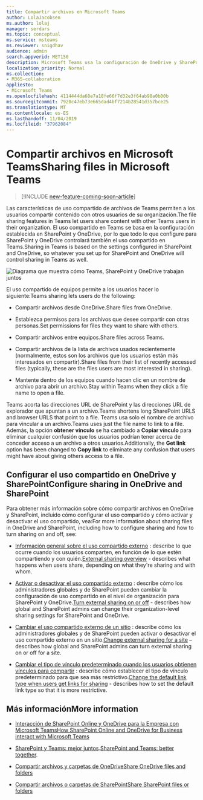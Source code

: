 ```yaml
---
title: Compartir archivos en Microsoft Teams
author: LolaJacobsen
ms.author: lolaj
manager: serdars
ms.topic: conceptual
ms.service: msteams
ms.reviewer: snigdhav
audience: admin
search.appverid: MET150
description: Microsoft Teams usa la configuración de OneDrive y SharePoint para controlar el uso compartido.
localization_priority: Normal
ms.collection:
- M365-collaboration
appliesto:
- Microsoft Teams
ms.openlocfilehash: 4114444da68e7a18fe66f7d32e3f64ab98a0b00b
ms.sourcegitcommit: 7920c47eb73e665dad4bf7214b28541d357bce25
ms.translationtype: MT
ms.contentlocale: es-ES
ms.lasthandoff: 11/04/2019
ms.locfileid: "37962084"
---
```

# <a name="sharing-files-in-microsoft-teams"></a><span data-ttu-id="78b6d-103">Compartir archivos en Microsoft Teams</span><span class="sxs-lookup"><span data-stu-id="78b6d-103">Sharing files in Microsoft Teams</span></span>

>[!INCLUDE [new-feature-coming-soon-article](includes/new-feature-coming-soon-article.md)]

<span data-ttu-id="78b6d-104">Las características de uso compartido de archivos de Teams permiten a los usuarios compartir contenido con otros usuarios de su organización.</span><span class="sxs-lookup"><span data-stu-id="78b6d-104">The file sharing features in Teams let users share content with other Teams users in their organization.</span></span> <span data-ttu-id="78b6d-105">El uso compartido en Teams se basa en la configuración establecida en SharePoint y OneDrive, por lo que todo lo que configure para SharePoint y OneDrive controlará también el uso compartido en Teams.</span><span class="sxs-lookup"><span data-stu-id="78b6d-105">Sharing in Teams is based on the settings configured in SharePoint and OneDrive, so whatever you set up for SharePoint and OneDrive will control sharing in Teams as well.</span></span>

![Diagrama que muestra cómo Teams, SharePoint y OneDrive trabajan juntos](media/sharing-files-in-teams-image1.png)

<span data-ttu-id="78b6d-107">El uso compartido de equipos permite a los usuarios hacer lo siguiente:</span><span class="sxs-lookup"><span data-stu-id="78b6d-107">Teams sharing lets users do the following:</span></span>

- <span data-ttu-id="78b6d-108">Compartir archivos desde OneDrive.</span><span class="sxs-lookup"><span data-stu-id="78b6d-108">Share files from OneDrive.</span></span>

- <span data-ttu-id="78b6d-109">Establezca permisos para los archivos que desee compartir con otras personas.</span><span class="sxs-lookup"><span data-stu-id="78b6d-109">Set permissions for files they want to share with others.</span></span>

- <span data-ttu-id="78b6d-110">Compartir archivos entre equipos.</span><span class="sxs-lookup"><span data-stu-id="78b6d-110">Share files across Teams.</span></span>

- <span data-ttu-id="78b6d-111">Compartir archivos de la lista de archivos usados recientemente (normalmente, estos son los archivos que los usuarios están más interesados en compartir).</span><span class="sxs-lookup"><span data-stu-id="78b6d-111">Share files from their list of recently accessed files (typically, these are the files users are most interested in sharing).</span></span>

- <span data-ttu-id="78b6d-112">Mantente dentro de los equipos cuando hacen clic en un nombre de archivo para abrir un archivo.</span><span class="sxs-lookup"><span data-stu-id="78b6d-112">Stay within Teams when they click a file name to open a file.</span></span>

<span data-ttu-id="78b6d-113">Teams acorta las direcciones URL de SharePoint y las direcciones URL de explorador que apuntan a un archivo.</span><span class="sxs-lookup"><span data-stu-id="78b6d-113">Teams shortens long SharePoint URLS and browser URLS that point to a file.</span></span> <span data-ttu-id="78b6d-114">Teams usa solo el nombre de archivo para vincular a un archivo.</span><span class="sxs-lookup"><span data-stu-id="78b6d-114">Teams uses just the file name to link to a file.</span></span> <span data-ttu-id="78b6d-115">Además, la opción **obtener vínculo** se ha cambiado a **Copiar vínculo** para eliminar cualquier confusión que los usuarios podrían tener acerca de conceder acceso a un archivo a otros usuarios.</span><span class="sxs-lookup"><span data-stu-id="78b6d-115">Additionally, the **Get link** option has been changed to **Copy link** to eliminate any confusion that users might have about giving others access to a file.</span></span>

## <a name="configure-sharing-in-onedrive-and-sharepoint"></a><span data-ttu-id="78b6d-116">Configurar el uso compartido en OneDrive y SharePoint</span><span class="sxs-lookup"><span data-stu-id="78b6d-116">Configure sharing in OneDrive and SharePoint</span></span>

<span data-ttu-id="78b6d-117">Para obtener más información sobre cómo compartir archivos en OneDrive y SharePoint, incluido cómo configurar el uso compartido y cómo activar y desactivar el uso compartido, vea:</span><span class="sxs-lookup"><span data-stu-id="78b6d-117">For more information about sharing files in OneDrive and SharePoint, including how to configure sharing and how to turn sharing on and off, see:</span></span>

- <span data-ttu-id="78b6d-118">[Información general sobre el uso compartido externo](https://docs.microsoft.com/sharepoint/external-sharing-overview) : describe lo que ocurre cuando los usuarios comparten, en función de lo que estén compartiendo y con quién.</span><span class="sxs-lookup"><span data-stu-id="78b6d-118">[External sharing overview](https://docs.microsoft.com/sharepoint/external-sharing-overview) - describes what happens when users share, depending on what they're sharing and with whom.</span></span>

- <span data-ttu-id="78b6d-119">[Activar o desactivar el uso compartido externo](https://docs.microsoft.com/sharepoint/turn-external-sharing-on-or-off) : describe cómo los administradores globales y de SharePoint pueden cambiar la configuración de uso compartido en el nivel de organización para SharePoint y OneDrive.</span><span class="sxs-lookup"><span data-stu-id="78b6d-119">[Turn external sharing on or off](https://docs.microsoft.com/sharepoint/turn-external-sharing-on-or-off) - describes how global and SharePoint admins can change their organization-level sharing settings for SharePoint and OneDrive.</span></span>

- <span data-ttu-id="78b6d-120">[Cambiar el uso compartido externo de un sitio](https://docs.microsoft.com/sharepoint/change-external-sharing-site) : describe cómo los administradores globales y de SharePoint pueden activar o desactivar el uso compartido externo en un sitio.</span><span class="sxs-lookup"><span data-stu-id="78b6d-120">[Change external sharing for a site](https://docs.microsoft.com/sharepoint/change-external-sharing-site) – describes how global and SharePoint admins can turn external sharing on or off for a site.</span></span>

- <span data-ttu-id="78b6d-121">[Cambiar el tipo de vínculo predeterminado cuando los usuarios obtienen vínculos para compartir](https://docs.microsoft.com/sharepoint/change-default-sharing-link) : describe cómo establecer el tipo de vínculo predeterminado para que sea más restrictivo.</span><span class="sxs-lookup"><span data-stu-id="78b6d-121">[Change the default link type when users get links for sharing](https://docs.microsoft.com/sharepoint/change-default-sharing-link) - describes how to set the default link type so that it is more restrictive.</span></span>

## <a name="more-information"></a><span data-ttu-id="78b6d-122">Más información</span><span class="sxs-lookup"><span data-stu-id="78b6d-122">More information</span></span>

- [<span data-ttu-id="78b6d-123">Interacción de SharePoint Online y OneDrive para la Empresa con Microsoft Teams</span><span class="sxs-lookup"><span data-stu-id="78b6d-123">How SharePoint Online and OneDrive for Business interact with Microsoft Teams</span></span>](sharepoint-onedrive-interact.md)

- <span data-ttu-id="78b6d-124">[SharePoint y Teams: mejor juntos](https://techcommunity.microsoft.com/t5/Microsoft-SharePoint-Blog/SharePoint-and-Teams-Better-Together/ba-p/189593).</span><span class="sxs-lookup"><span data-stu-id="78b6d-124">[SharePoint and Teams: better together](https://techcommunity.microsoft.com/t5/Microsoft-SharePoint-Blog/SharePoint-and-Teams-Better-Together/ba-p/189593).</span></span>

- [<span data-ttu-id="78b6d-125">Compartir archivos y carpetas de OneDrive</span><span class="sxs-lookup"><span data-stu-id="78b6d-125">Share OneDrive files and folders</span></span>](https://support.office.com/article/Share-OneDrive-files-and-folders-9fcc2f7d-de0c-4cec-93b0-a82024800c07#OS_Type=OneDrive_-_Business)

- [<span data-ttu-id="78b6d-126">Compartir archivos o carpetas de SharePoint</span><span class="sxs-lookup"><span data-stu-id="78b6d-126">Share SharePoint files or folders</span></span>](https://support.office.com/article/share-sharepoint-files-or-folders-1fe37332-0f9a-4719-970e-d2578da4941c)

